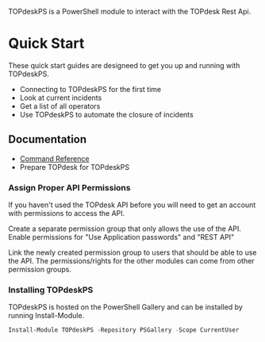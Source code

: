 TOPdeskPS is a PowerShell module to interact with the TOPdesk Rest Api.



# Quick Start
These quick start guides are designeed to get you up and running with TOPdeskPS.
- Connecting to TOPdeskPS for the first time
- Look at current incidents
- Get a list of all operators
- Use TOPdeskPS to automate the closure of incidents

## Documentation
- [Command Reference](https://andrewpla.github.io/TOPdeskPS/commands/TOPdeskPS.html)
- Prepare TOPdesk for TOPdeskPS


### Assign Proper API Permissions
If you haven't used the TOPdesk API before you will need to get an account with permissions to access the API.

Create a separate permission group that only allows the use of the API. Enable permissions for "Use Application passwords" and "REST API"

Link the newly created permission group to users that should be able to use the API. The permissions/rights for the other modules can come from other permission groups.

### Installing TOPdeskPS
TOPdeskPS is hosted on the PowerShell Gallery and can be installed by running Install-Module.
```powershell
Install-Module TOPdeskPS -Repository PSGallery -Scope CurrentUser
```